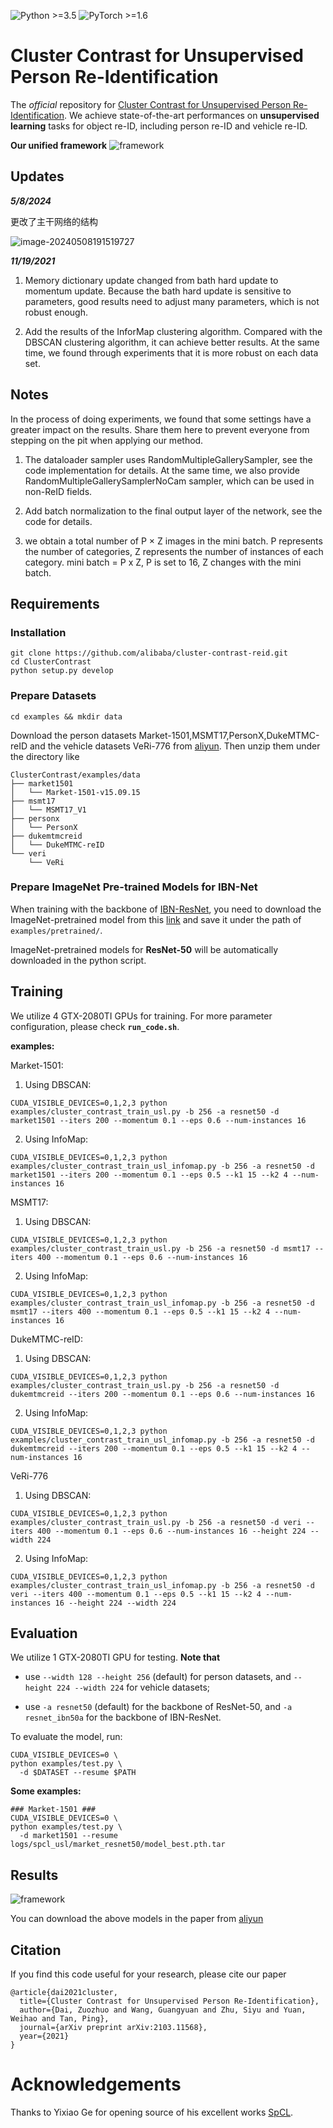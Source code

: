 ![Python >=3.5](https://img.shields.io/badge/Python->=3.6-blue.svg)
![PyTorch >=1.6](https://img.shields.io/badge/PyTorch->=1.6-yellow.svg)

# Cluster Contrast for Unsupervised Person Re-Identification

The *official* repository for [Cluster Contrast for Unsupervised Person Re-Identification](https://arxiv.org/pdf/2103.11568v3.pdf). We achieve state-of-the-art performances on **unsupervised learning** tasks for object re-ID, including person re-ID and vehicle re-ID.

**Our unified framework**
![framework](figs/frameworkv2.png)
## Updates

***5/8/2024***

更改了主干网络的结构

![image-20240508191519727](C:\Users\yuhai\AppData\Roaming\Typora\typora-user-images\image-20240508191519727.png)

***11/19/2021***

1. Memory dictionary update changed from bath hard update to momentum update. Because the bath hard update is sensitive to parameters, good results need to adjust many parameters, which is not robust enough.


2. Add the results of the InforMap clustering algorithm. Compared with the DBSCAN clustering algorithm, it can achieve better results. At the same time, we found through experiments that it is more robust on each data set.

## Notes

In the process of doing experiments, we found that some settings have a greater impact on the results. Share them here to prevent everyone from stepping on the pit when applying our method.

1. The dataloader sampler uses RandomMultipleGallerySampler, see the code implementation for details. At the same time, we also provide RandomMultipleGallerySamplerNoCam sampler, which can be used in non-ReID fields.

2. Add batch normalization to the final output layer of the network, see the code for details.

3.  we obtain a total number of P × Z images in the mini
batch. P represents the number of categories, Z represents the number of instances of each category. mini batch = P x Z, P is set to 16, Z changes with the mini batch. 

## Requirements

### Installation

```shell
git clone https://github.com/alibaba/cluster-contrast-reid.git
cd ClusterContrast
python setup.py develop
```

### Prepare Datasets

```shell
cd examples && mkdir data
```
Download the person datasets Market-1501,MSMT17,PersonX,DukeMTMC-reID and the vehicle datasets VeRi-776 from [aliyun](https://virutalbuy-public.oss-cn-hangzhou.aliyuncs.com/share/data.zip).
Then unzip them under the directory like

```
ClusterContrast/examples/data
├── market1501
│   └── Market-1501-v15.09.15
├── msmt17
│   └── MSMT17_V1
├── personx
│   └── PersonX
├── dukemtmcreid
│   └── DukeMTMC-reID
└── veri
    └── VeRi
```

### Prepare ImageNet Pre-trained Models for IBN-Net

When training with the backbone of [IBN-ResNet](https://arxiv.org/abs/1807.09441), you need to download the ImageNet-pretrained model from this [link](https://drive.google.com/drive/folders/1thS2B8UOSBi_cJX6zRy6YYRwz_nVFI_S) and save it under the path of `examples/pretrained/`.

ImageNet-pretrained models for **ResNet-50** will be automatically downloaded in the python script.

## Training

We utilize 4 GTX-2080TI GPUs for training. For more parameter configuration, please check **`run_code.sh`**.

**examples:**

Market-1501:

1. Using DBSCAN:
```shell
CUDA_VISIBLE_DEVICES=0,1,2,3 python examples/cluster_contrast_train_usl.py -b 256 -a resnet50 -d market1501 --iters 200 --momentum 0.1 --eps 0.6 --num-instances 16
```


2. Using InfoMap:
```shell
CUDA_VISIBLE_DEVICES=0,1,2,3 python examples/cluster_contrast_train_usl_infomap.py -b 256 -a resnet50 -d market1501 --iters 200 --momentum 0.1 --eps 0.5 --k1 15 --k2 4 --num-instances 16
```

MSMT17:

1. Using DBSCAN:
```shell
CUDA_VISIBLE_DEVICES=0,1,2,3 python examples/cluster_contrast_train_usl.py -b 256 -a resnet50 -d msmt17 --iters 400 --momentum 0.1 --eps 0.6 --num-instances 16
```

2. Using InfoMap:
```shell
CUDA_VISIBLE_DEVICES=0,1,2,3 python examples/cluster_contrast_train_usl_infomap.py -b 256 -a resnet50 -d msmt17 --iters 400 --momentum 0.1 --eps 0.5 --k1 15 --k2 4 --num-instances 16
```

DukeMTMC-reID:

1. Using DBSCAN:
```shell
CUDA_VISIBLE_DEVICES=0,1,2,3 python examples/cluster_contrast_train_usl.py -b 256 -a resnet50 -d dukemtmcreid --iters 200 --momentum 0.1 --eps 0.6 --num-instances 16
```

2. Using InfoMap:
```shell
CUDA_VISIBLE_DEVICES=0,1,2,3 python examples/cluster_contrast_train_usl_infomap.py -b 256 -a resnet50 -d dukemtmcreid --iters 200 --momentum 0.1 --eps 0.5 --k1 15 --k2 4 --num-instances 16
```

VeRi-776

1. Using DBSCAN:
```shell
CUDA_VISIBLE_DEVICES=0,1,2,3 python examples/cluster_contrast_train_usl.py -b 256 -a resnet50 -d veri --iters 400 --momentum 0.1 --eps 0.6 --num-instances 16 --height 224 --width 224
```

2. Using InfoMap:
```shell
CUDA_VISIBLE_DEVICES=0,1,2,3 python examples/cluster_contrast_train_usl_infomap.py -b 256 -a resnet50 -d veri --iters 400 --momentum 0.1 --eps 0.5 --k1 15 --k2 4 --num-instances 16 --height 224 --width 224
```

## Evaluation

We utilize 1 GTX-2080TI GPU for testing. **Note that**

+ use `--width 128 --height 256` (default) for person datasets, and `--height 224 --width 224` for vehicle datasets;

+ use `-a resnet50` (default) for the backbone of ResNet-50, and `-a resnet_ibn50a` for the backbone of IBN-ResNet.

To evaluate the model, run:
```shell
CUDA_VISIBLE_DEVICES=0 \
python examples/test.py \
  -d $DATASET --resume $PATH
```

**Some examples:**
```shell
### Market-1501 ###
CUDA_VISIBLE_DEVICES=0 \
python examples/test.py \
  -d market1501 --resume logs/spcl_usl/market_resnet50/model_best.pth.tar
```

## Results

![framework](figs/resultsv2.png)

You can download the above models in the paper from [aliyun](https://virutalbuy-public.oss-cn-hangzhou.aliyuncs.com/share/cluster-contrast.zip) 


## Citation

If you find this code useful for your research, please cite our paper
```
@article{dai2021cluster,
  title={Cluster Contrast for Unsupervised Person Re-Identification},
  author={Dai, Zuozhuo and Wang, Guangyuan and Zhu, Siyu and Yuan, Weihao and Tan, Ping},
  journal={arXiv preprint arXiv:2103.11568},
  year={2021}
}
```

# Acknowledgements

Thanks to Yixiao Ge for opening source of his excellent works  [SpCL](https://github.com/yxgeee/SpCL). 
